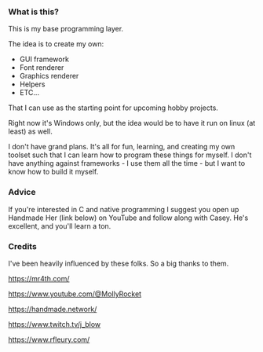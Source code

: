 ### What is this?

This is my base programming layer.

The idea is to create my own:

- GUI framework
- Font renderer
- Graphics renderer
- Helpers
- ETC...

That I can use as the starting point for upcoming hobby projects.

Right now it's Windows only, but the idea would be to have it run on linux (at least) as well.

I don't have grand plans. It's all for fun, learning, and creating my own toolset such that I can learn how to program these things for myself. I don't have anything against frameworks - I use them all the time - but I want to know how to build it myself.

### Advice

If you're interested in C and native programming I suggest you open up Handmade Her (link below) on YouTube and follow along with Casey. He's excellent, and you'll learn a ton.

### Credits

I've been heavily influenced by these folks. So a big thanks to them.

https://mr4th.com/

https://www.youtube.com/@MollyRocket

https://handmade.network/

https://www.twitch.tv/j_blow

https://www.rfleury.com/
